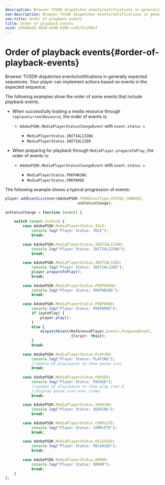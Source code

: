 ```yaml
---
description: Browser TVSDK dispatches events/notifications in generally expected sequences. Your player can implement actions based on events in the expected sequence.
seo-description: Browser TVSDK dispatches events/notifications in generally expected sequences. Your player can implement actions based on events in the expected sequence.
seo-title: Order of playback events
title: Order of playback events
uuid: 259a9a2d-3d28-4240-b392-cc81f5c3f0cf
---
```


# Order of playback events{#order-of-playback-events}

Browser TVSDK dispatches events/notifications in generally expected sequences. Your player can implement actions based on events in the expected sequence.

<!--<a id="section_D247A5873A854A079EFA6AC2E80AB894"></a>-->

The following examples show the order of some events that include playback events.

* When successfully loading a media resource through `replaceCurrentResource`, the order of events is:

    * `AdobePSDK.MediaPlayerStatusChangeEvent` with `event.status =`

        * `MediaPlayerStatus.INITIALIZING` 
        * `MediaPlayerStatus.INITIALIZED`

* When preparing for playback through `MediaPlayer.prepareToPlay`, the order of events is:

    * `AdobePSDK.MediaPlayerStatusChangeEvent` with `event.status =`

        * `MediaPlayerStatus.PREPARING` 
        * `MediaPlayerStatus.PREPARED`

<!--<a id="section_76C13548AF934868B70757CA5489E516"></a>-->

The following example shows a typical progression of events:

```js
player.addEventListener(AdobePSDK.PSDKEventType.STATUS_CHANGED,  
                                 onStatusChange); 
 
onStatusChange = function (event) { 
 
    switch (event.status) { 
        case AdobePSDK.MediaPlayerStatus.IDLE: 
            console.log("Player Status: IDLE"); 
            break; 
 
        case AdobePSDK.MediaPlayerStatus.INITIALIZING: 
            console.log("Player Status: INITIALIZING"); 
            break; 
 
        case AdobePSDK.MediaPlayerStatus.INITIALIZED: 
            console.log("Player Status: INITIALIZED"); 
            player.prepareToPlay(); 
            break; 
 
        case AdobePSDK.MediaPlayerStatus.PREPARING: 
            console.log("Player Status: PREPARING"); 
            break; 
 
        case AdobePSDK.MediaPlayerStatus.PREPARED: 
            console.log("Player Status: PREPARED"); 
            if (autoPlay) { 
                player.play(); 
            } 
            else { 
                dispatchEvent(ReferencePlayer.Events.PreparedEvent,  
                              {target: this}); 
            } 
            break; 
 
        case AdobePSDK.MediaPlayerStatus.PLAYING: 
            console.log("Player Status: PLAYING"); 
            //update UI play/pause to show pause icon 
            break; 
 
        case AdobePSDK.MediaPlayerStatus.PAUSED: 
            console.log("Player Status: PAUSED"); 
            //update UI play/pause to show play icon &  
            //display pause icon over video 
            break; 
 
        case AdobePSDK.MediaPlayerStatus.SEEKING: 
            console.log("Player Status: SEEKING"); 
            break; 
 
        case AdobePSDK.MediaPlayerStatus.COMPLETE: 
            console.log("Player Status: COMPLETE"); 
            break; 
 
        case AdobePSDK.MediaPlayerStatus.RELEASED: 
            console.log("Player Status: RELEASED"); 
            break; 
 
        case AdobePSDK.MediaPlayerStatus.ERROR: 
            console.log("Player Status: ERROR"); 
            break; 
    } 
};
```

